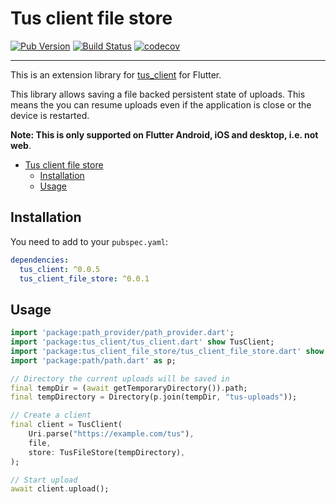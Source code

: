 # Tus client file store

[![Pub Version](https://img.shields.io/pub/v/tus_client_file_store)](https://pub.dev/packages/tus_client_file_store)
[![Build Status](https://travis-ci.org/jjmutumi/tus_client_file_store.svg?branch=master)](https://travis-ci.org/jjmutumi/tus_client_file_store)
[![codecov](https://codecov.io/gh/jjmutumi/tus_client_file_store/branch/master/graph/badge.svg)](https://codecov.io/gh/jjmutumi/tus_client_file_store)

---

This is an extension library for [tus_client](https://github.com/jjmutumi/tus_client) for Flutter.

This library allows saving a file backed persistent state of uploads.
This means the you can resume uploads even if the application is close or the device is restarted.

**Note: This is only supported on Flutter Android, iOS and desktop, i.e. not web**.

- [Tus client file store](#tus-client-file-store)
  - [Installation](#installation)
  - [Usage](#usage)

## Installation

You need to add to your `pubspec.yaml`:

```yaml
dependencies:
  tus_client: ^0.0.5
  tus_client_file_store: ^0.0.1
```

## Usage

```dart
import 'package:path_provider/path_provider.dart';
import 'package:tus_client/tus_client.dart' show TusClient;
import 'package:tus_client_file_store/tus_client_file_store.dart' show TusFileStore;
import 'package:path/path.dart' as p;

// Directory the current uploads will be saved in
final tempDir = (await getTemporaryDirectory()).path;
final tempDirectory = Directory(p.join(tempDir, "tus-uploads"));

// Create a client
final client = TusClient(
    Uri.parse("https://example.com/tus"),
    file,
    store: TusFileStore(tempDirectory),
);

// Start upload
await client.upload();
```
